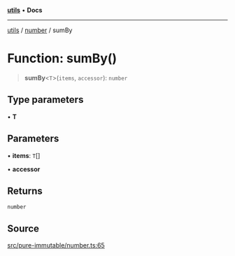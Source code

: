 [**utils**](../../../README.md) • **Docs**

***

[utils](../../../globals.md) / [number](../README.md) / sumBy

# Function: sumBy()

> **sumBy**\<`T`\>(`items`, `accessor`): `number`

## Type parameters

• **T**

## Parameters

• **items**: `T`[]

• **accessor**

## Returns

`number`

## Source

[src/pure-immutable/number.ts:65](https://github.com/alpinisme/utils/blob/825f78da0ace828df12ea4d598fd95fa96ee25f5/src/pure-immutable/number.ts#L65)

